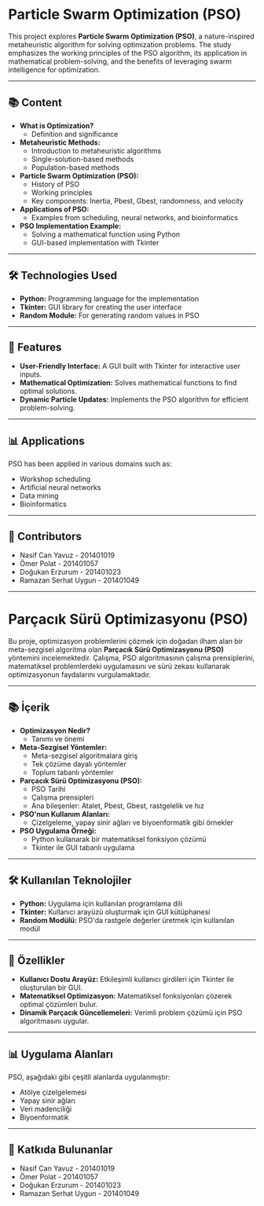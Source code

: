 # Particle Swarm Optimization (PSO)

This project explores **Particle Swarm Optimization (PSO)**, a nature-inspired metaheuristic algorithm for solving optimization problems. The study emphasizes the working principles of the PSO algorithm, its application in mathematical problem-solving, and the benefits of leveraging swarm intelligence for optimization.

---

## 📚 Content

- **What is Optimization?**
  - Definition and significance
- **Metaheuristic Methods:**
  - Introduction to metaheuristic algorithms
  - Single-solution-based methods
  - Population-based methods
- **Particle Swarm Optimization (PSO):**
  - History of PSO
  - Working principles
  - Key components: Inertia, Pbest, Gbest, randomness, and velocity
- **Applications of PSO:**
  - Examples from scheduling, neural networks, and bioinformatics
- **PSO Implementation Example:**
  - Solving a mathematical function using Python
  - GUI-based implementation with Tkinter

---

## 🛠️ Technologies Used

- **Python:** Programming language for the implementation
- **Tkinter:** GUI library for creating the user interface
- **Random Module:** For generating random values in PSO

---

## 🚀 Features

- **User-Friendly Interface:** A GUI built with Tkinter for interactive user inputs.
- **Mathematical Optimization:** Solves mathematical functions to find optimal solutions.
- **Dynamic Particle Updates:** Implements the PSO algorithm for efficient problem-solving.

---

## 📊 Applications

PSO has been applied in various domains such as:
- Workshop scheduling
- Artificial neural networks
- Data mining
- Bioinformatics

---

## 👥 Contributors

- Nasif Can Yavuz - 201401019
- Ömer Polat - 201401057
- Doğukan Erzurum - 201401023
- Ramazan Serhat Uygun - 201401049

---

# Parçacık Sürü Optimizasyonu (PSO)

Bu proje, optimizasyon problemlerini çözmek için doğadan ilham alan bir meta-sezgisel algoritma olan **Parçacık Sürü Optimizasyonu (PSO)** yöntemini incelemektedir. Çalışma, PSO algoritmasının çalışma prensiplerini, matematiksel problemlerdeki uygulamasını ve sürü zekası kullanarak optimizasyonun faydalarını vurgulamaktadır.

---

## 📚 İçerik

- **Optimizasyon Nedir?**
  - Tanımı ve önemi
- **Meta-Sezgisel Yöntemler:**
  - Meta-sezgisel algoritmalara giriş
  - Tek çözüme dayalı yöntemler
  - Toplum tabanlı yöntemler
- **Parçacık Sürü Optimizasyonu (PSO):**
  - PSO Tarihi
  - Çalışma prensipleri
  - Ana bileşenler: Atalet, Pbest, Gbest, rastgelelik ve hız
- **PSO'nun Kullanım Alanları:**
  - Çizelgeleme, yapay sinir ağları ve biyoenformatik gibi örnekler
- **PSO Uygulama Örneği:**
  - Python kullanarak bir matematiksel fonksiyon çözümü
  - Tkinter ile GUI tabanlı uygulama

---

## 🛠️ Kullanılan Teknolojiler

- **Python:** Uygulama için kullanılan programlama dili
- **Tkinter:** Kullanıcı arayüzü oluşturmak için GUI kütüphanesi
- **Random Modülü:** PSO'da rastgele değerler üretmek için kullanılan modül

---

## 🚀 Özellikler

- **Kullanıcı Dostu Arayüz:** Etkileşimli kullanıcı girdileri için Tkinter ile oluşturulan bir GUI.
- **Matematiksel Optimizasyon:** Matematiksel fonksiyonları çözerek optimal çözümleri bulur.
- **Dinamik Parçacık Güncellemeleri:** Verimli problem çözümü için PSO algoritmasını uygular.

---

## 📊 Uygulama Alanları

PSO, aşağıdaki gibi çeşitli alanlarda uygulanmıştır:
- Atölye çizelgelemesi
- Yapay sinir ağları
- Veri madenciliği
- Biyoenformatik

---

## 👥 Katkıda Bulunanlar

- Nasif Can Yavuz - 201401019
- Ömer Polat - 201401057
- Doğukan Erzurum - 201401023
- Ramazan Serhat Uygun - 201401049
